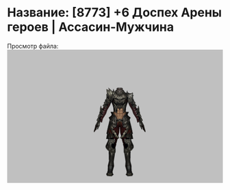 # Название: [8773] +6 Доспех Арены героев | Ассасин-Мужчина

Просмотр файла:
![p060031.png](p060031.png)
